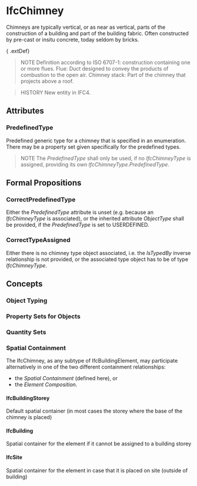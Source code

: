 # IfcChimney

Chimneys are typically vertical, or as near as vertical, parts of the construction of a building and part of the building fabric. Often constructed by pre-cast or insitu concrete, today seldom by bricks.

{ .extDef}
> NOTE  Definition according to ISO 6707-1: construction containing one or more flues.
> Flue: Duct designed to convey the products of combustion to the open air.
> Chimney stack: Part of the chimney that projects above a roof.

> HISTORY  New entity in IFC4.

## Attributes

### PredefinedType
Predefined generic type for a chimney that is specified in an enumeration. There may be a property set given specifically for the predefined types.
> NOTE  The _PredefinedType_ shall only be used, if no _IfcChimneyType_ is assigned, providing its own _IfcChimneyType.PredefinedType_.

## Formal Propositions

### CorrectPredefinedType
Either the _PredefinedType_ attribute is unset (e.g. because an _IfcChimneyType_ is associated), or the inherited attribute _ObjectType_ shall be provided, if the _PredefinedType_ is set to USERDEFINED.

### CorrectTypeAssigned
Either there is no chimney type object associated, i.e. the _IsTypedBy_ inverse relationship is not provided, or the associated type object has to be of type _IfcChimneyType_.

## Concepts

### Object Typing



### Property Sets for Objects



### Quantity Sets



### Spatial Containment

The IfcChimney, as any subtype of IfcBuildingElement, may participate alternatively in one of the two different containment relationships:

* the _Spatial Containment_ (defined here), or
* the _Element Composition_.

#### IfcBuildingStorey

Default spatial container (in most cases the storey where the base of the chimney is placed)

#### IfcBuilding

Spatial container for the element if it cannot be assigned to a building storey

#### IfcSite

Spatial container for the element in case that it is placed on site (outside of building)

